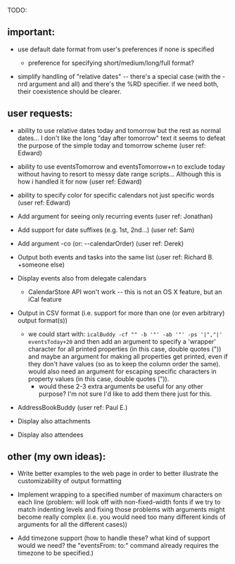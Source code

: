 
TODO:

important:
-------------------------

- use default date format from user's preferences if none is specified
    - preference for specifying short/medium/long/full format?

- simplify handling of "relative dates" -- there's a special case (with the
  -nrd argument and all) and there's the %RD specifier. if we need both, their
  coexistence should be clearer.


user requests:
-------------------------

- ability to use relative dates today and tomorrow but the rest as normal
  dates... I don't like the long "day after tomorrow" text it seems to defeat
  the purpose of the simple today and tomorrow scheme (user ref: Edward)

- ability to use eventsTomorrow and eventsTomorrow+n to exclude today without
  having to resort to messy date range scripts... Although this is how i
  handled it for now (user ref: Edward)

- ability to specify color for specific calendars not just specific words (user
  ref: Edward)

- Add argument for seeing only recurring events (user ref: Jonathan)
- Add support for date suffixes (e.g. 1st, 2nd...) (user ref: Sam)
- Add argument -co (or: --calendarOrder) (user ref: Derek)
- Output both events and tasks into the same list (user ref: Richard B.
  +someone else)
- Display events also from delegate calendars
    - CalendarStore API won't work -- this is not an OS X feature, but an iCal
      feature
- Output in CSV format (i.e. support for more than one (or even arbitrary)
  output format(s))
	- we could start with: `icalBuddy -cf "" -b '"' -ab '"' -ps '|","|'
	  eventsToday+20` and then add an argument to specify a 'wrapper' character
	  for all printed properties (in this case, double quotes (")) and maybe an
	  argument for making all properties get printed, even if they don't have
	  values (so as to keep the column order the same). would also need an
	  argument for escaping specific characters in property values (in this
	  case, double quotes (")).
	  	- would these 2-3 extra arguments be useful for any other purpose? I'm
	  	  not sure I'd like to add them there just for this.
- AddressBookBuddy (user ref: Paul E.)
- Display also attachments
- Display also attendees


other (my own ideas):
-------------------------

- Write better examples to the web page in order to better illustrate the
  customizability of output formatting
- Implement wrapping to a specified number of maximum characters on each line
  (problem: will look off with non-fixed-width fonts if we try to match
  indenting levels and fixing those problems with arguments might become really
  complex (i.e. you would need too many different kinds of arguments for all
  the different cases))

- Add timezone support (how to handle these? what kind of support would we
  need? the "eventsFrom: to:" command already requires the timezone to be
  specified.)



